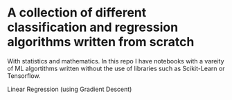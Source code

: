 # A collection of different classification and regression algorithms written from scratch 
With statistics and mathematics.
In this repo I have notebooks with a vareity of ML algortithms written without the use of libraries such as Scikit-Learn or Tensorflow.

Linear Regression (using Gradient Descent)